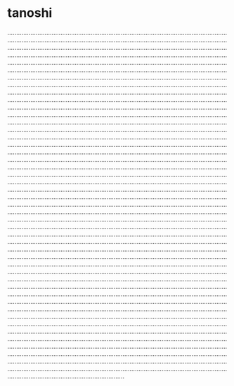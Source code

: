 # tanoshi
..........................................................................................................................................................................................................................................................................................................................................................................................................................................................................................................................................................................................................................................................................................................................................................................................................................................................................................................................................................................................................................................................................................................................................................................................................................................................................................................................................................................................................................................................................................................................................................................................................................................................................................................................................................................................................................................................................................................................................................................................................................................................................................................................................................................................................................................................................................................................................................................................................................................................................................................................................................................................................................................................................................................................................................................................................................................................................................................................................................................................................................................................................................................................................................................................................................................................................................................................................................................................................................................................................................................................................................................................................................................................................................................................................................................................................................................................................................................................................................................................................................................................................................................................................................................................................................................................................................................................................................................................................................................................................................................................................................................................................................................................................................................................................................................................................................................................................................................................................................................................................................................................................................................................................................................................................................................................................................................................................................................................................................................................................................................................................................................................................................................................................................................................................................................................................................................................................................................................................................................................................